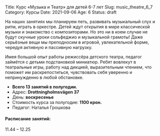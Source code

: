 Title: Курс «Музыка и Театр» для детей 6-7 лет
Slug: music_theatre_6_7
Category: Курсы
Date: 2021-09-06
Age: 6
Status: draft

На наших занятиях мы планируем петь, развивать музыкальный слух и ритм, играть в оркестре. Детей ждут открытия в мире классической музыки и знакомство с композиторами. Но это ни в коем случае не будут скучные уроки сольфеджио и музыкальной грамоты! Даже серьёзные вещи мы преподносим в игровой, увлекательной форме, чередуя активную и пассивную нагрузку. 

Имея большой опыт работы режиссёра детского театра, педагог займётся с детьми подстановкой миниатюр. Ребят вовлекут в театральные игры, работу над дикцией, выразительным чтением, что поможет им раскрепоститься, чувствовать себя уверенно и непринужденно в любой обстановке.

* **Всего 13 занятий в полугодии.**
* Адрес: **Drottningholmsvägen 37**
* День: **воскресенье**
* Стоимость курса за полугодие: **1100 крон.**
* Педагог: Наталья Грошкова

#### Расписание занятий:

11.44 – 12.25
